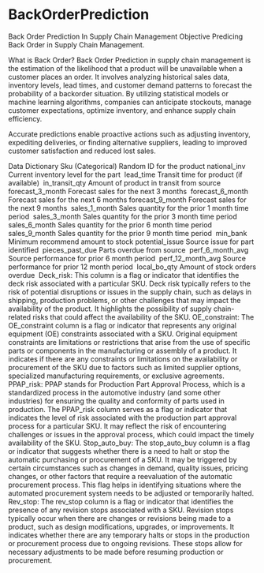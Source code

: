 # BackOrderPrediction
Back Order Prediction In Supply Chain Management
Objective
Predicing Back Order in Supply Chain Management.

What is Back Order?
Back Order Prediction in supply chain management is the estimation of the likelihood that a product will be unavailable when a customer places an order. It involves analyzing historical sales data, inventory levels, lead times, and customer demand patterns to forecast the probability of a backorder situation. By utilizing statistical models or machine learning algorithms, companies can anticipate stockouts, manage customer expectations, optimize inventory, and enhance supply chain efficiency.

Accurate predictions enable proactive actions such as adjusting inventory, expediting deliveries, or finding alternative suppliers, leading to improved customer satisfaction and reduced lost sales.

Data Dictionary
Sku (Categorical)     Random ID for the product
​
national_inv          Current inventory level for the part
​
lead_time              Transit time for product (if available)
​
in_transit_qty         Amount of product in transit from source
​
forecast_3_month      Forecast sales for the next 3 months
​
forecast_6_month      Forecast sales for the next 6 months
​
forecast_9_month      Forecast sales for the next 9 months
​
sales_1_month         Sales quantity for the prior 1 month time period
​
sales_3_month         Sales quantity for the prior 3 month time period
​
sales_6_month         Sales quantity for the prior 6 month time period
​
sales_9_month         Sales quantity for the prior 9 month time period
​
min_bank             Minimum recommend amount to stock
​
potential_issue      Source issue for part identified
​
pieces_past_due      Parts overdue from source
​
perf_6_month_avg     Source performance for prior 6 month period
​
perf_12_month_avg    Source performance for prior 12 month period
​
local_bo_qty         Amount of stock orders overdue
​
Deck_risk:          This column is a flag or indicator that identifies the deck risk associated with a particular SKU. Deck risk                     typically refers to the risk of potential disruptions or issues in the supply chain, such as delays in                           shipping, production problems, or other challenges that may impact the availability of the product. It                           highlights the possibility of supply chain-related risks that could affect the availability of the SKU.
​
OE_constraint:       The OE_constraint column is a flag or indicator that represents any original equipment (OE) constraints                          associated with a SKU. Original equipment constraints are limitations or restrictions that arise from the                        use of specific parts or components in the manufacturing or assembly of a product. It indicates if there                        are any constraints or limitations on the availability or procurement of the SKU due to factors such as                          limited supplier options, specialized manufacturing requirements, or exclusive agreements.
​
PPAP_risk:          PPAP stands for Production Part Approval Process, which is a standardized process in the automotive industry                     (and some other industries) for ensuring the quality and conformity of parts used in production. The                             PPAP_risk column serves as a flag or indicator that indicates the level of risk associated with the                             production part approval process for a particular SKU. It may reflect the risk of encountering challenges or                     issues in the approval process, which could impact the timely availability of the SKU.
​
Stop_auto_buy:      The stop_auto_buy column is a flag or indicator that suggests whether there is a need to halt or stop the                       automatic purchasing or procurement of a SKU. It may be triggered by certain circumstances such as changes                       in demand, quality issues, pricing changes, or other factors that require a reevaluation of the automatic                       procurement process. This flag helps in identifying situations where the automated procurement system needs                     to be adjusted or temporarily halted.
​
Rev_stop:           The rev_stop column is a flag or indicator that identifies the presence of any revision stops associated                         with a SKU. Revision stops typically occur when there are changes or revisions being made to a product, such                     as design modifications, upgrades, or improvements. It indicates whether there are any temporary halts or                       stops in the production or procurement process due to ongoing revisions. These stops allow for necessary                         adjustments to be made before resuming production or procurement.
​
​
